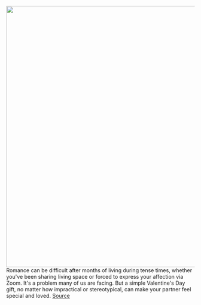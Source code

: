 <img src='https://cdn.vox-cdn.com/thumbor/0NJA2Y5Z4kgo7Io4z6bAV2NQBdU=/0x0:3000x1688/1200x675/filters:focal(1260x604:1740x1084)/cdn.vox-cdn.com/uploads/chorus_image/image/68750614/VRG_4388_VDGG_Lede_001.0.jpg' width='700px' /><br/>
Romance can be difficult after months of living during tense times, whether you've been sharing living space or forced to express your affection via Zoom. It's a problem many of us are facing. But a simple Valentine's Day gift, no matter how impractical or stereotypical, can make your partner feel special and loved.
<a href='https://www.theverge.com/22244758/valentines-day-gift-ideas-guide-couples-boyfriend-girlfriend'> Source <a/>